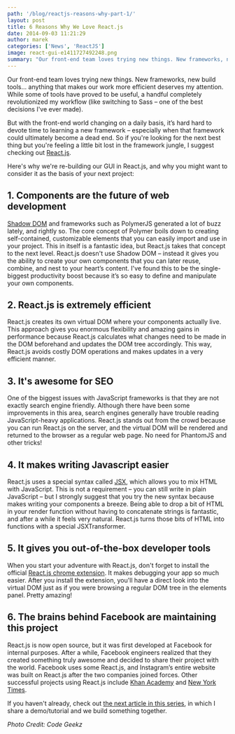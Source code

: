 ```yaml
---
path: '/blog/reactjs-reasons-why-part-1/'
layout: post
title: 6 Reasons Why We Love React.js
date: 2014-09-03 11:21:29
author: marek
categories: ['News', 'ReactJS']
image: react-gui-e1411727492248.png
summary: "Our front-end team loves trying new things. New frameworks, new build tools… anything that makes our work more efficient deserves my attention. While some of tools have proved to be useful, a handful completely revolutionized my workflow (like switching to Sass – one of the best decisions I’ve ever made). But with the front-end world changing on a daily basis, it’s hard hard to devote time to learning a new framework – especially when that framework could ultimately become a dead end. So if you’re looking for the next best thing but you’re feeling a little bit lost in the framework jungle, I suggest checking out React.js. Here’s why we’re re-building our GUI in React.js, and why you might want to consider it as the basis of your next project"
---
```

Our front-end team loves trying new things. New frameworks, new build tools... anything that makes our work more efficient deserves my attention. While some of tools have proved to be useful, a handful completely revolutionized my workflow (like switching to Sass – one of the best decisions I've ever made).

But with the front-end world changing on a daily basis, it’s hard hard to devote time to learning a new framework – especially when that framework could ultimately become a dead end. So if you're looking for the next best thing but you're feeling a little bit lost in the framework jungle, I suggest checking out <a href="http://facebook.github.io/react/">React.js</a>.

Here's why we're re-building our GUI in React.js, and why you might want to consider it as the basis of your next project:<!--more-->
<h2>1. Components are the future of web development</h2>
<a href="http://www.polymer-project.org/platform/shadow-dom.html">Shadow DOM</a> and frameworks such as PolymerJS generated a lot of buzz lately, and rightly so. The core concept of Polymer boils down to creating self-contained, customizable elements that you can easily import and use in your project. This in itself is a fantastic idea, but React.js takes that concept to the next level. React.js doesn't use Shadow DOM – instead it gives you the ability to create your own components that you can later reuse, combine, and nest to your heart’s content. I've found this to be the single-biggest productivity boost because it’s so easy to define and manipulate your own components.
<h2>2. React.js is extremely efficient</h2>
React.js creates its own virtual DOM where your components actually live. This approach gives you enormous flexibility and amazing gains in performance because React.js calculates what changes need to be made in the DOM beforehand and updates the DOM tree accordingly. This way, React.js avoids costly DOM operations and makes updates in a very efficient manner.
<h2>3. It's awesome for SEO</h2>
One of the biggest issues with JavaScript frameworks is that they are not exactly search engine friendly. Although there have been some improvements in this area, search engines generally have trouble reading JavaScript-heavy applications. React.js stands out from the crowd because you can run React.js on the server, and the virtual DOM will be rendered and returned to the browser as a regular web page. No need for PhantomJS and other tricks!
<h2>4. It makes writing Javascript easier</h2>
React.js uses a special syntax called <a href="http://jsx.github.io/">JSX</a>, which allows you to mix HTML with JavaScript. This is not a requirement – you can still write in plain JavaScript – but I strongly suggest that you try the new syntax because makes writing your components a breeze. Being able to drop a bit of HTML in your render function without having to concatenate strings is fantastic, and after a while it feels very natural. React.js turns those bits of HTML into functions with a special JSXTransformer.
<h2>5. It gives you out-of-the-box developer tools</h2>
When you start your adventure with React.js, don't forget to install the official <a href="https://chrome.google.com/webstore/detail/react-developer-tools/fmkadmapgofadopljbjfkapdkoienihi">React.js chrome extension</a>. It makes debugging your app so much easier. After you install the extension, you'll have a direct look into the virtual DOM just as if you were browsing a regular DOM tree in the elements panel. Pretty amazing!
<h2>6. The brains behind Facebook are maintaining this project</h2>
React.js is now open source, but it was first developed at Facebook for internal purposes. After a while, Facebook engineers realized that they created something truly awesome and decided to share their project with the world. Facebook uses some React.js, and Instagram’s entire website was built on React.js after the two companies joined forces. Other successful projects using React.js include <a href="https://www.khanacademy.org/">Khan Academy</a> and <a href="http://www.nytimes.com">New York Times</a>.

If you haven't already, check out <a href="http://www.syncano.io/blog/getting-started-reactjs-tutorial/">the next article in this series</a>, in which I share a demo/tutorial and we build something together.

<em>Photo Credit: Code Geekz</em>